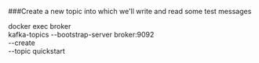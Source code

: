 ###Create a new topic into which we'll write and read some test messages

docker exec broker \
kafka-topics --bootstrap-server broker:9092 \
--create \
--topic quickstart